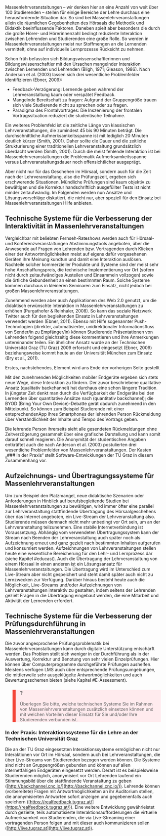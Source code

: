 Massenlehrveranstaltungen – wir denken hier an eine Anzahl von weit über 100 Studierenden – stellen für einige Bereiche der Lehre durchaus eine herausfordernde Situation dar. So sind bei Massenlehrveranstaltungen allein die räumlichen Gegebenheiten des Hörsaals die Methodik und Didaktik beeinflussende Faktoren. Daneben spielt aber besonders die durch die große Hörer- und Hörerinnenzahl bedingt reduzierte Interaktion zwischen Lehrenden und Studierenden eine große Rolle. So werden in Massenlehrveranstaltungen meist nur Stoffmengen an die Lernenden vermittelt, ohne auf individuelle Lernprozesse Rücksicht zu nehmen.

Schon früh befassten sich Bildungswissenschaftlerinnen und Bildungswissenschaftler mit den Ursachen mangelnder Interaktion zwischen Lernenden und Lehrenden (Bligh, 1971; Gleason, 1986). Nach Anderson et al. (2003) lassen sich drei wesentliche Problemfelder identifizieren (Ebner, 2009):

- Feedback-Verzögerung: Lernende geben während der Lehrveranstaltung kaum oder verspätet Feedback.
- Mangelnde Bereitschaft zu fragen: Aufgrund der Gruppengröße trauen sich viele Studierende nicht zu sprechen oder zu fragen.
- Paradigma des Frontalvortrages: Die Inszenierung der frontalen Vortragssituation reduziert die studentische Teilnahme.

Ein weiteres Problemfeld ist die zeitliche Länge von klassischen Lehrveranstaltungen, die zumindest 45 bis 90 Minuten beträgt. Die durchschnittliche Aufmerksamkeitsspanne ist mit lediglich 20 Minuten deutlich kürzer (Smith, 2001). Daher sollte die Dauer und die zeitliche Strukturierung einer traditionellen Lehrveranstaltung grundsätzlich überdacht werden (Smith, 2001). Durch die meist fehlende Interaktion ist bei Massenlehrveranstaltungen die Problematik Aufmerksamkeitsspanne versus Lehrveranstaltungsdauer noch offensichtlicher ausgeprägt.

Aber nicht nur für das Geschehen im Hörsaal, sondern auch für die Zeit nach der Lehrveranstaltung, also die Prüfungszeit, ergeben sich erschwerende Situationen. Mündliche Prüfungen sind kaum objektiv zu bewältigen und die Korrektur handschriftlich ausgefüllter Tests ist nicht minder zeitaufwändig. Im Folgenden werden nun Ansätze und Lösungsvorschläge diskutiert, die nicht nur, aber speziell für den Einsatz bei Massenlehrveranstaltungen Hilfe anbieten.

## Technische Systeme für die Verbesserung der Interaktivität in Massenlehrveranstaltungen

Vergleichbar mit beliebten Fernseh-Rateshows werden auch für Hörsaal- und Konferenzveranstaltungen Abstimmungstools angeboten, über die Anwesende auf Fragen von Lehrenden bzw. Vortragenden durch Klicken einer der Antwortmöglichkeiten meist auf eigens dafür vorgesehenen Geräten ihre Meinung kundtun und damit eine Interaktion auslösen. Nachteile solcher kommerzieller Produkte und Systeme sind der meist sehr hohe Anschaffungspreis, die technische Implementierung vor Ort (sofern nicht durch zeitaufwändiges Austeilen und Einsammeln vollzogen) sowie die örtliche Gebundenheit an einen bestimmten Raum. Solche Systeme kommen durchaus in kleineren Seminaren zum Einsatz, nicht jedoch bei großen Massenlehrveranstaltungen.

Zunehmend werden aber auch Applikationen des Web 2.0 genutzt, um die didaktisch erwünschte Interaktion in Massenlehrveranstaltungen zu erhöhen (Purgathofer &amp; Reinhaler, 2008). So kann das soziale Netzwerk Twitter auch für den begleitenden Einsatz in Lehrveranstaltungen verwendet werden (Ebner, 2011). Ebenso mit Hilfe sogenannter Push-Technologien (direkter, automatisierter, unidirektionaler Informationsfluss von Sender/in zu Empfänger/in) können Studierende Präsentationen von Lehrenden folgend gleichzeitig diese kommentieren und ihre Anmerkungen untereinander teilen. Ein ähnlicher Ansatz wurde an der Technischen Universität Graz (TU Graz) 2009 erforscht und eingesetzt (Ebner, 2009) beziehungsweise kommt heute an der Universität München zum Einsatz (Bry et al., 2011).

Erstes, nachstehendes, Element wird ans Ende der vorherigen Seite gestellt

Mit den zunehmenden Möglichkeiten mobiler Endgeräte ergeben sich stets neue Wege, diese Interaktion zu fördern. Der zuvor beschriebene qualitative Ansatz (qualitativ backchannel) hat durchaus eine schon längere Tradition. In jüngster Zeit denkt man durch die Verfügbarkeit der Endgeräte bei den Lernenden über quantitative Ansätze nach (quantitativ backchannel); die BYOD (Bring Your Own Device)-Debatte gerät dadurch zunehmend in den Mittelpunkt. So können zum Beispiel Studierende mit einer entsprechendenApp ihres Smartphones der lehrenden Person Rückmeldung über Verständlichkeit der Inhalte und Tempo des Vortrags geben.

Die lehrende Person ihrerseits sieht alle gesendeten Rückmeldungen ohne Zeitverzögerung gesammelt über eine grafische Darstellung und kann somit darauf schnell reagieren. Die Anonymität der studentischen Angaben entkräftet auch die nach Anderson et al. (2003) postulierten drei wesentliche Problemfelder von Massenlehrveranstaltungen. Der Kasten „### In der Praxis“ stellt Software-Entwicklungen der TU Graz in diesem Zusammenhang vor.

## Aufzeichnungs- und Übertragungssysteme für Massenlehrveranstaltungen

Um zum Beispiel den Platzmangel, neue didaktische Szenarien oder Anforderungen in Hinblick auf berufsbegleitende Studien bei Massenlehrveranstaltungen zu bewältigen, wird immer öfter eine parallel zur Lehrveranstaltung stattfindende Übertragung des Hörsaalgeschehens über das Internet angeboten, ein Live-Stream der Lehrveranstaltung also. Studierende müssen demnach nicht mehr unbedingt vor Ort sein, um an der Lehrveranstaltung teilzunehmen. Eine stabile Internetverbindung ist Voraussetzung. Abhängig vom verwendeten Übertragungssystem kann der Stream nach Beenden der Lehrveranstaltung auch später noch als Aufzeichnung erneut und ganz gezielt nach bestimmten Inhalten aufgerufen und konsumiert werden. Aufzeichnungen von Lehrveranstaltungen stellen heute eine wesentliche Bereicherung für den Lehr- und Lernprozess dar (siehe Kapitel #educast). Auch die Übertragung der Lehrveranstaltung von einem Hörsaal in einen anderen ist ein Lösungsansatz für Massenlehrveranstaltungen. Die Übertragung wird im Unterschied zum Live-Stream aber nicht gespeichert und steht damit später auch nicht zu Lernzwecken zur Verfügung. Darüber hinaus besteht heute auch die Möglichkeit, Live-Streams und/oder Aufzeichnungen von Lehrveranstaltungen interaktiv zu gestalten, indem seitens der Lehrenden gezielt Fragen in die Übertragung eingebaut werden, die eine Mitarbeit und Aktivität der Lernenden erfordert.

## Technische Systeme für die Verbesserung der Prüfungsdurchführung in Massenlehrveranstaltungen

Die zuvor angesprochene Prüfungsproblematik bei Massenlehrveranstaltungen kann durch digitale Unterstützung entschärft werden. Das Problem stellt sich weniger in der Durchführung als in der Auswertung, Korrektur und Benotung von sehr vielen Einzelprüfungen. Hier können über Computerprogramme durchgeführte Prüfungen aushelfen. Meistens verfügen LMS auch über entsprechende Prüfungsumgebungen, die mittlerweile sehr ausgeklügelte Antwortmöglichkeiten und auch Bewertungsschemen bieten (siehe Kapitel #E-Assessment).

<blockquote style="background: #FFEBEE; border-left: 10px solid #F44336">

### ?

Überlegen Sie bitte, welche technischen Systeme Sie im Rahmen von Massenlehrveranstaltungen zusätzlich einsetzen können und mit welchen Vorteilen dieser Einsatz für Sie und/oder Ihre Studierenden verbunden ist.

</blockquote>

### In der Praxis: Interaktionssysteme für die Lehre an der Technischen Universität Graz

Die an der TU Graz eingesetzten Interaktionssysteme ermöglichen nicht nur Interaktionen vor Ort im Hörsaal, sondern auch bei Lehrveranstaltungen, die über Live-Streams von Studierenden bezogen werden können. Die Systeme sind nicht an Gruppengrößen gebunden und können auf allen internetfähigen Endgeräten eingesetzt werden. Derart ist es beispielsweise Studierenden möglich, anonymisiert vor Ort Lehrenden laufend ein Stimmungsbild über die stattfindende Veranstaltung zu geben ([http://backchannel.cnc.io/](http://backchannel.cnc.io/)). Lehrende können (vorbereitete) Fragen mit Antwortmöglichkeiten an ihr Auditorium stellen, die anonymisierten Antworten sofort anzeigen und gegebenenfalls auch speichern ([https://realfeedback.tugraz.at/](https://realfeedback.tugraz.at/)). Eine weitere Entwicklung gewährleistet durch gezielte, teils automatisierte Interaktionsaufforderungen die virtuelle Aufmerksamkeit von Studierenden, die via Live-Streaming einer vortragenden Person folgen und mit dieser auch kommunizieren sollen ([http://live.tugraz.at](http://live.tugraz.at)).

</blockquote>
